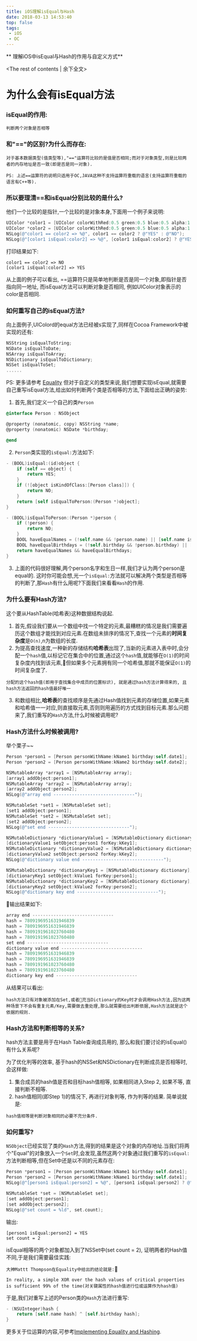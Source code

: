 ```yaml
---
title: iOS理解isEqual与Hash
date: 2018-03-13 14:53:40
top: false
tags:
 - iOS
 - OC
---
```

** 理解iOS中isEqual与Hash的作用与自定义方式**
<!-- more -->
<The rest of contents | 余下全文>

# 为什么会有isEqual方法
### isEqual的作用:
```
判断两个对象是否相等
```
### 和"=="的区别?为什么而存在:
```
对于基本数据类型(值类型等),"=="运算符比较的是值是否相同;而对于对象类型,则是比较两者的内存地址是否一致(即是否是同一对象).
```
`PS: 上述==运算符的说明只适用于OC,JAVA这种不支持运算符重载的语言(支持运算符重载的语言有C++等).`
### 所以要理清==和isEqual分别比较的是什么?
他们一个比较的是指针,一个比较的是对象本身,下面用一个例子来说明:
```ObjectiveC
UIColor *color1 = [UIColor colorWithRed:0.5 green:0.5 blue:0.5 alpha:1.0];
UIColor *color2 = [UIColor colorWithRed:0.5 green:0.5 blue:0.5 alpha:1.0];
NSLog(@"color1 == color2 => %@", color1 == color2 ? @"YES" : @"NO");
NSLog(@"[color1 isEqual:color2] => %@", [color1 isEqual:color2] ? @"YES" : @"NO");
```

打印结果如下:

```
color1 == color2 => NO
[color1 isEqual:color2] => YES
```

从上面的例子可以看出, ==运算符只是简单地判断是否是同一个对象,即指针是否指向同一地址, 而isEqual方法可以判断对象是否相同, 例如UIColor对象表示的color是否相同.

### 如何重写自己的isEqual方法?
向上面例子,UIColord的equal方法已经被s实现了,同样在Cocoa Framework中被实现的还有:
```objectivec
NSString isEqualToString;
NSDate isEqualToDate;
NSArray isEqualToArray;
NSDictionary isEqualToDictionary;
NSSet isEqualToSet;
......
```
PS: 更多请参考 [Equality](https://nshipster.com/equality/)
但对于自定义的类型来说,我们想要实现isEqual,就需要自己重写isEqual方法,给出如何判断两个类是否相等的方法,下面给出正确的姿势:
1. 首先,我们定义一个自己的类`Person`
```Objectivec
@interface Person : NSObject

@property (nonatomic, copy) NSString *name;
@property (nonatomic) NSDate *birthday;

@end
```
2. `Person`类实现的`isEqual:`方法如下:
```Objectivec
- (BOOL)isEqual:(id)object {
    if (self == object) {
        return YES;
    }
    if (![object isKindOfClass:[Person class]]) {
        return NO;
    }
    return [self isEqualToPerson:(Person *)object];
}

- (BOOL)isEqualToPerson:(Person *)person {
    if (!person) {
        return NO;
    }
    BOOL haveEqualNames = (!self.name && !person.name) || [self.name isEqualToString:person.name];
    BOOL haveEqualBirthdays = (!self.birthday && !person.birthday) || [self.birthday isEqualToDate:person.birthday];
    return haveEqualNames && haveEqualBirthdays;
}
```
3. 上面的代码很好理解,两个person名字和生日一样,我们才认为两个person是equal的.
这时你可能会想,光一个`isEqual:`方法就可以解决两个类型是否相等的判断了,那`Hash`有什么用呢?下面我们来看看`Hash`的作用.

### 为什么要有Hash方法?
这个要从HashTable(哈希表)这种数据结构说起.
1. 首先,假设我们要从一个数组中找一个特定的元素,最糟糕的情况是我们需要遍历这个数组才能找到对应元素.在数组未排序的情况下,查找一个元素的**时间复杂度**是`O(n)`,n为数组的长度.
2. 为提高查找速度,一种新的存储结构**哈希表**出现了,当新的元素进入表中时,会分配一个`hash`值,以标记它在集合中的位置,通过这个`hash`值,就能够在`O(1)`的时间复杂度内找到该元素,但如果多个元素拥有同一个哈希值,那就不能保证`O(1)`的时间复杂度了.
```
分配的这个hash值(即用于查找集合中成员的位置标识), 就是通过hash方法计算得来的, 且hash方法返回的hash值最好唯一
```
3. 和数组相比,**哈希表**的查找顺序是先通过Hash值找到元素的存储位置,如果元素和哈希值一一对应,则直接取元素,否则则用遍历的方式找到目标元素.那么问题来了,我们重写的`Hash`方法,什么时候被调用呢?

### Hash方法什么时候被调用?
举个栗子~~
```objectivec
Person *person1 = [Person personWithName:kName1 birthday:self.date1];
Person *person2 = [Person personWithName:kName2 birthday:self.date2];

NSMutableArray *array1 = [NSMutableArray array];
[array1 addObject:person1];
NSMutableArray *array2 = [NSMutableArray array];
[array2 addObject:person2];
NSLog(@"array end -------------------------------");

NSMutableSet *set1 = [NSMutableSet set];
[set1 addObject:person1];
NSMutableSet *set2 = [NSMutableSet set];
[set2 addObject:person2];
NSLog(@"set end -------------------------------");

NSMutableDictionary *dictionaryValue1 = [NSMutableDictionary dictionary];
[dictionaryValue1 setObject:person1 forKey:kKey1];
NSMutableDictionary *dictionaryValue2 = [NSMutableDictionary dictionary];
[dictionaryValue2 setObject:person2 forKey:kKey2];
NSLog(@"dictionary value end -------------------------------");

NSMutableDictionary *dictionaryKey1 = [NSMutableDictionary dictionary];
[dictionaryKey1 setObject:kValue1 forKey:person1];
NSMutableDictionary *dictionaryKey2 = [NSMutableDictionary dictionary];
[dictionaryKey2 setObject:kValue2 forKey:person2];
NSLog(@"dictionary key end -------------------------------");
```
输出结果如下:
```objectivec
array end -------------------------------
hash = 7809196951631946839
hash = 7809196951631946839
hash = 7809191961023760480
hash = 7809191961023760480
set end -------------------------------
dictionary value end -------------------------------
hash = 7809196951631946839
hash = 7809196951631946839
hash = 7809191961023760480
hash = 7809191961023760480
dictionary key end -------------------------------
```
从结果可以看出:
```
hash方法只有对象被添加在Set,或者充当Dictionary的Key时才会调用Hash方法,因为这两种场景下不会有重复元素/Key,需要做去重处理,那么就需要给出判断依据,Hash方法就是这个依据的规则.
```

### Hash方法和判断相等的关系?
hash方法主要是用于在Hash Table查询成员用的, 那么和我们要讨论的isEqual()有什么关系呢?

为了优化判等的效率, 基于hash的NSSet和NSDictionary在判断成员是否相等时, 会这样做:
1. 集合成员的hash值是否和目标hash值相等, 如果相同进入Step 2, 如果不等, 直接判断不相等.
2. hash值相同(即Step 1)的情况下, 再进行对象判等, 作为判等的结果.
简单说就是:
```
hash值相等是判断对象相同的必要不充分条件.
```

### 如何重写?
`NSObject`已经实现了类的`Hash`方法,得到的结果是这个对象的内存地址.当我们将两个"Equal"的对象放入一个`Set`时,会发现,虽然这两个对象通过我们重写的`isEqual:`方法判断相等,但在Set中还是以不同的元素存在:
```objectivec
Person *person1 = [Person personWithName:kName1 birthday:self.date1];
Person *person2 = [Person personWithName:kName1 birthday:self.date1];
NSLog(@"[person1 isEqual:person2] = %@", [person1 isEqual:person2] ? @"YES" : @"NO");

NSMutableSet *set = [NSMutableSet set];
[set addObject:person1];
[set addObject:person2];
NSLog(@"set count = %ld", set.count);
```
输出:
```
[person1 isEqual:person2] = YES
set count = 2
```
isEqual相等的两个对象都加入到了NSSet中(set count = 2), 证明两者的Hash值不同,于是我们需要最佳实践:

`大神Mattt Thompson在Equality中给出的结论就是:`
```
In reality, a simple XOR over the hash values of critical properties is sufficient 99% of the time(对关键属性的hash值进行位或运算作为hash值)
```
于是,我们对重写上述的Person类的`Hash`方法进行重写:
```objectivec
- (NSUInteger)hash {
    return [self.name hash] ^ [self.birthday hash];
}
```
更多关于位运算的内容,可参考[Implementing Equality and Hashing](https://www.mikeash.com/pyblog/friday-qa-2010-06-18-implementing-equality-and-hashing.html).

